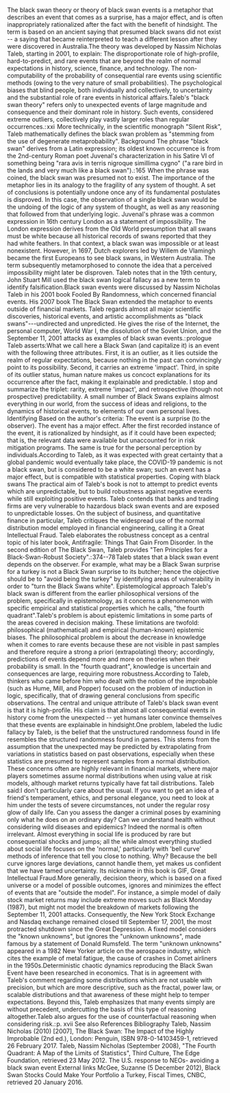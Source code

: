The black swan theory or theory of black swan events is a metaphor that
describes an event that comes as a surprise, has a major effect, and is
often inappropriately rationalized after the fact with the benefit of
hindsight. The term is based on an ancient saying that presumed black
swans did not exist -- a saying that became reinterpreted to teach a
different lesson after they were discovered in Australia.The theory was
developed by Nassim Nicholas Taleb, starting in 2001, to explain: The
disproportionate role of high-profile, hard-to-predict, and rare events
that are beyond the realm of normal expectations in history, science,
finance, and technology. The non-computability of the probability of
consequential rare events using scientific methods (owing to the very
nature of small probabilities). The psychological biases that blind
people, both individually and collectively, to uncertainty and the
substantial role of rare events in historical affairs.Taleb\'s \"black
swan theory\" refers only to unexpected events of large magnitude and
consequence and their dominant role in history. Such events, considered
extreme outliers, collectively play vastly larger roles than regular
occurrences.: xxi  More technically, in the scientific monograph
\"Silent Risk\", Taleb mathematically defines the black swan problem as
\"stemming from the use of degenerate metaprobability\". Background The
phrase \"black swan\" derives from a Latin expression; its oldest known
occurrence is from the 2nd-century Roman poet Juvenal\'s
characterization in his Satire VI of something being \"rara avis in
terris nigroque simillima cygno\" (\"a rare bird in the lands and very
much like a black swan\").: 165  When the phrase was coined, the black
swan was presumed not to exist. The importance of the metaphor lies in
its analogy to the fragility of any system of thought. A set of
conclusions is potentially undone once any of its fundamental postulates
is disproved. In this case, the observation of a single black swan would
be the undoing of the logic of any system of thought, as well as any
reasoning that followed from that underlying logic. Juvenal\'s phrase
was a common expression in 16th century London as a statement of
impossibility. The London expression derives from the Old World
presumption that all swans must be white because all historical records
of swans reported that they had white feathers. In that context, a black
swan was impossible or at least nonexistent. However, in 1697, Dutch
explorers led by Willem de Vlamingh became the first Europeans to see
black swans, in Western Australia. The term subsequently metamorphosed
to connote the idea that a perceived impossibility might later be
disproven. Taleb notes that in the 19th century, John Stuart Mill used
the black swan logical fallacy as a new term to identify
falsification.Black swan events were discussed by Nassim Nicholas Taleb
in his 2001 book Fooled By Randomness, which concerned financial events.
His 2007 book The Black Swan extended the metaphor to events outside of
financial markets. Taleb regards almost all major scientific
discoveries, historical events, and artistic accomplishments as \"black
swans\"---undirected and unpredicted. He gives the rise of the Internet,
the personal computer, World War I, the dissolution of the Soviet Union,
and the September 11, 2001 attacks as examples of black swan
events.: prologue  Taleb asserts:What we call here a Black Swan (and
capitalize it) is an event with the following three attributes. First,
it is an outlier, as it lies outside the realm of regular expectations,
because nothing in the past can convincingly point to its possibility.
Second, it carries an extreme \'impact\'. Third, in spite of its outlier
status, human nature makes us concoct explanations for its occurrence
after the fact, making it explainable and predictable. I stop and
summarize the triplet: rarity, extreme \'impact\', and retrospective
(though not prospective) predictability. A small number of Black Swans
explains almost everything in our world, from the success of ideas and
religions, to the dynamics of historical events, to elements of our own
personal lives. Identifying Based on the author\'s criteria: The event
is a surprise (to the observer). The event has a major effect. After the
first recorded instance of the event, it is rationalized by hindsight,
as if it could have been expected; that is, the relevant data were
available but unaccounted for in risk mitigation programs. The same is
true for the personal perception by individuals.According to Taleb, as
it was expected with great certainty that a global pandemic would
eventually take place, the COVID-19 pandemic is not a black swan, but is
considered to be a white swan; such an event has a major effect, but is
compatible with statistical properties. Coping with black swans The
practical aim of Taleb\'s book is not to attempt to predict events which
are unpredictable, but to build robustness against negative events while
still exploiting positive events. Taleb contends that banks and trading
firms are very vulnerable to hazardous black swan events and are exposed
to unpredictable losses. On the subject of business, and quantitative
finance in particular, Taleb critiques the widespread use of the normal
distribution model employed in financial engineering, calling it a Great
Intellectual Fraud. Taleb elaborates the robustness concept as a central
topic of his later book, Antifragile: Things That Gain From Disorder. In
the second edition of The Black Swan, Taleb provides \"Ten Principles
for a Black-Swan-Robust Society\".: 374--78 Taleb states that a black
swan event depends on the observer. For example, what may be a Black
Swan surprise for a turkey is not a Black Swan surprise to its butcher;
hence the objective should be to \"avoid being the turkey\" by
identifying areas of vulnerability in order to \"turn the Black Swans
white\". Epistemological approach Taleb\'s black swan is different from
the earlier philosophical versions of the problem, specifically in
epistemology, as it concerns a phenomenon with specific empirical and
statistical properties which he calls, \"the fourth quadrant\".Taleb\'s
problem is about epistemic limitations in some parts of the areas
covered in decision making. These limitations are twofold: philosophical
(mathematical) and empirical (human-known) epistemic biases. The
philosophical problem is about the decrease in knowledge when it comes
to rare events because these are not visible in past samples and
therefore require a strong a priori (extrapolating) theory; accordingly,
predictions of events depend more and more on theories when their
probability is small. In the \"fourth quadrant\", knowledge is uncertain
and consequences are large, requiring more robustness.According to
Taleb, thinkers who came before him who dealt with the notion of the
improbable (such as Hume, Mill, and Popper) focused on the problem of
induction in logic, specifically, that of drawing general conclusions
from specific observations. The central and unique attribute of Taleb\'s
black swan event is that it is high-profile. His claim is that almost
all consequential events in history come from the unexpected -- yet
humans later convince themselves that these events are explainable in
hindsight.One problem, labeled the ludic fallacy by Taleb, is the belief
that the unstructured randomness found in life resembles the structured
randomness found in games. This stems from the assumption that the
unexpected may be predicted by extrapolating from variations in
statistics based on past observations, especially when these statistics
are presumed to represent samples from a normal distribution. These
concerns often are highly relevant in financial markets, where major
players sometimes assume normal distributions when using value at risk
models, although market returns typically have fat tail distributions.
Taleb said:I don\'t particularly care about the usual. If you want to
get an idea of a friend\'s temperament, ethics, and personal elegance,
you need to look at him under the tests of severe circumstances, not
under the regular rosy glow of daily life. Can you assess the danger a
criminal poses by examining only what he does on an ordinary day? Can we
understand health without considering wild diseases and epidemics?
Indeed the normal is often irrelevant. Almost everything in social life
is produced by rare but consequential shocks and jumps; all the while
almost everything studied about social life focuses on the \'normal,\'
particularly with \'bell curve\' methods of inference that tell you
close to nothing. Why? Because the bell curve ignores large deviations,
cannot handle them, yet makes us confident that we have tamed
uncertainty. Its nickname in this book is GIF, Great Intellectual
Fraud.More generally, decision theory, which is based on a fixed
universe or a model of possible outcomes, ignores and minimizes the
effect of events that are \"outside the model\". For instance, a simple
model of daily stock market returns may include extreme moves such as
Black Monday (1987), but might not model the breakdown of markets
following the September 11, 2001 attacks. Consequently, the New York
Stock Exchange and Nasdaq exchange remained closed till September 17,
2001, the most protracted shutdown since the Great Depression. A fixed
model considers the \"known unknowns\", but ignores the \"unknown
unknowns\", made famous by a statement of Donald Rumsfeld. The term
\"unknown unknowns\" appeared in a 1982 New Yorker article on the
aerospace industry, which cites the example of metal fatigue, the cause
of crashes in Comet airliners in the 1950s.Deterministic chaotic
dynamics reproducing the Black Swan Event have been researched in
economics. That is in agreement with Taleb\'s comment regarding some
distributions which are not usable with precision, but which are more
descriptive, such as the fractal, power law, or scalable distributions
and that awareness of these might help to temper expectations. Beyond
this, Taleb emphasizes that many events simply are without precedent,
undercutting the basis of this type of reasoning altogether.Taleb also
argues for the use of counterfactual reasoning when considering
risk.: p. xvii See also References Bibliography Taleb, Nassim Nicholas
(2010) \[2007\], The Black Swan: The Impact of the Highly Improbable
(2nd ed.), London: Penguin, ISBN 978-0-14103459-1, retrieved 26 February
2017. Taleb, Nassim Nicholas (September 2008), \"The Fourth Quadrant: A
Map of the Limits of Statistics\", Third Culture, The Edge Foundation,
retrieved 23 May 2012. The U.S. response to NEOs- avoiding a black swan
event External links McGee, Suzanne (5 December 2012), Black Swan Stocks
Could Make Your Portfolio a Turkey, Fiscal Times, CNBC, retrieved 20
January 2016.
